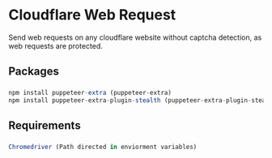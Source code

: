 # Cloudflare Web Request
Send web requests on any cloudflare website without captcha detection, as web requests are protected. 

## Packages <h3>

  ```javascript
  npm install puppeteer-extra (puppeteer-extra)
  npm install puppeteer-extra-plugin-stealth (puppeteer-extra-plugin-stealth)
  ```

## Requirements <h3>

  ```javascript
  Chromedriver (Path directed in enviorment variables)
  ```
 
